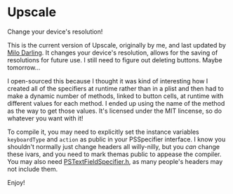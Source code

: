 Upscale
=======

Change your device's resolution!

This is the current version of Upscale, originally by me, and last updated by [Milo Darling](https://github.com/milodarling). It changes your device's resolution, allows for the saving of resolutions for future use. I still need to figure out deleting buttons. Maybe tomorrow...

I open-sourced this because I thought it was kind of interesting how I created all of the specifiers at runtime rather than in a plist and then had to make a dynamic number of methods, linked to button cells, at runtime with different values for each method. I ended up using the name of the method as the way to get those values. It's licensed under the MIT lincense, so do whatever you want with it!

To compile it, you may need to explicitly set the instance variables `keyboardType` and `action` as public in your PSSpecifier interface. I know you shouldn't normally just change headers all willy-nilly, but you *can* change these ivars, and you need to mark themas public to appease the compiler. You may also need [PSTextFieldSpecifier.h](http://developer.limneos.net/headers/8.0/Preferences.framework/Headers/PSTextFieldSpecifier.h), as many people's headers may not include them.

Enjoy!
